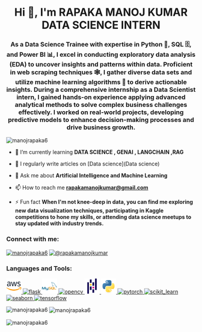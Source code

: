 <h1 align="center">Hi 👋, I'm RAPAKA MANOJ KUMAR DATA SCIENCE INTERN</h1>
<h3 align="center">As a Data Science Trainee with expertise in Python 🐍, SQL 🗄️, and Power BI 📊, I excel in conducting exploratory data analysis (EDA) to uncover insights and patterns within data. Proficient in web scraping techniques 🕸️, I gather diverse data sets and utilize machine learning algorithms 🌟 to derive actionable insights. During a comprehensive internship as a Data Scientist intern, I gained hands-on experience applying advanced analytical methods to solve complex business challenges effectively. I worked on real-world projects, developing predictive models to enhance decision-making processes and drive business growth.</h3>

<p align="left"> <img src="https://komarev.com/ghpvc/?username=manojrapaka6&label=Profile%20views&color=0e75b6&style=flat" alt="manojrapaka6" /> </p>

- 🌱 I’m currently learning **DATA SCIENCE , GENAI , LANGCHAIN ,RAG**

- 📝 I regularly write articles on [Data science](Data science)

- 💬 Ask me about **Artificial Intelligence and Machine Learning**

- 📫 How to reach me **rapakamanojkumar@gmail.com**

- ⚡ Fun fact **When I'm not knee-deep in data, you can find me exploring new data visualization techniques, participating in Kaggle competitions to hone my skills, or attending data science meetups to stay updated with industry trends.**

<h3 align="left">Connect with me:</h3>
<p align="left">
<a href="https://linkedin.com/in/manojrapaka6" target="blank"><img align="center" src="https://raw.githubusercontent.com/rahuldkjain/github-profile-readme-generator/master/src/images/icons/Social/linked-in-alt.svg" alt="manojrapaka6" height="30" width="40" /></a>
<a href="https://medium.com/@rapakamanojkumar" target="blank"><img align="center" src="https://raw.githubusercontent.com/rahuldkjain/github-profile-readme-generator/master/src/images/icons/Social/medium.svg" alt="@rapakamanojkumar" height="30" width="40" /></a>
</p>

<h3 align="left">Languages and Tools:</h3>
<p align="left"> <a href="https://aws.amazon.com" target="_blank" rel="noreferrer"> <img src="https://raw.githubusercontent.com/devicons/devicon/master/icons/amazonwebservices/amazonwebservices-original-wordmark.svg" alt="aws" width="40" height="40"/> </a> <a href="https://flask.palletsprojects.com/" target="_blank" rel="noreferrer"> <img src="https://www.vectorlogo.zone/logos/pocoo_flask/pocoo_flask-icon.svg" alt="flask" width="40" height="40"/> </a> <a href="https://www.mysql.com/" target="_blank" rel="noreferrer"> <img src="https://raw.githubusercontent.com/devicons/devicon/master/icons/mysql/mysql-original-wordmark.svg" alt="mysql" width="40" height="40"/> </a> <a href="https://opencv.org/" target="_blank" rel="noreferrer"> <img src="https://www.vectorlogo.zone/logos/opencv/opencv-icon.svg" alt="opencv" width="40" height="40"/> </a> <a href="https://pandas.pydata.org/" target="_blank" rel="noreferrer"> <img src="https://raw.githubusercontent.com/devicons/devicon/2ae2a900d2f041da66e950e4d48052658d850630/icons/pandas/pandas-original.svg" alt="pandas" width="40" height="40"/> </a> <a href="https://www.python.org" target="_blank" rel="noreferrer"> <img src="https://raw.githubusercontent.com/devicons/devicon/master/icons/python/python-original.svg" alt="python" width="40" height="40"/> </a> <a href="https://pytorch.org/" target="_blank" rel="noreferrer"> <img src="https://www.vectorlogo.zone/logos/pytorch/pytorch-icon.svg" alt="pytorch" width="40" height="40"/> </a> <a href="https://scikit-learn.org/" target="_blank" rel="noreferrer"> <img src="https://upload.wikimedia.org/wikipedia/commons/0/05/Scikit_learn_logo_small.svg" alt="scikit_learn" width="40" height="40"/> </a> <a href="https://seaborn.pydata.org/" target="_blank" rel="noreferrer"> <img src="https://seaborn.pydata.org/_images/logo-mark-lightbg.svg" alt="seaborn" width="40" height="40"/> </a> <a href="https://www.tensorflow.org" target="_blank" rel="noreferrer"> <img src="https://www.vectorlogo.zone/logos/tensorflow/tensorflow-icon.svg" alt="tensorflow" width="40" height="40"/> </a> </p>



<p><img align="left" src="https://github-readme-stats.vercel.app/api/top-langs?username=manojrapaka6&show_icons=true&locale=en&layout=compact" alt="manojrapaka6" /></p>

<p>&nbsp;<img align="center" src="https://github-readme-stats.vercel.app/api?username=manojrapaka6&show_icons=true&locale=en" alt="manojrapaka6" /></p>

<p><img align="center" src="https://github-readme-streak-stats.herokuapp.com/?user=manojrapaka6&" alt="manojrapaka6" /></p>
